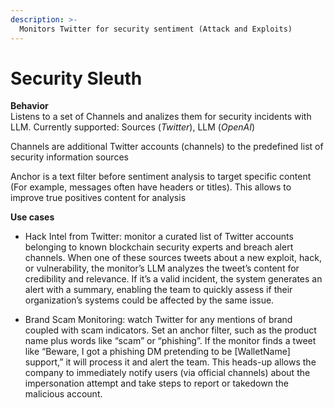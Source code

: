 ```yaml
---
description: >-
  Monitors Twitter for security sentiment (Attack and Exploits)
---
```


# Security Sleuth

**Behavior**  
Listens to a set of Channels and analizes them for security incidents with LLM. Currently supported: Sources (*Twitter*), LLM (*OpenAI*)

Channels are additional Twitter accounts (channels) to the predefined list of security information sources

Anchor is a text filter before sentiment analysis to target specific content (For example, messages often have headers or titles). This allows to improve true positives content for analysis

**Use cases**  
* Hack Intel from Twitter: monitor a curated list of Twitter accounts belonging to known blockchain security experts and breach alert channels. When one of these sources tweets about a new exploit, hack, or vulnerability, the monitor’s LLM analyzes the tweet’s content for credibility and relevance. If it’s a valid incident, the system generates an alert with a summary, enabling the team to quickly assess if their organization’s systems could be affected by the same issue.

* Brand Scam Monitoring: watch Twitter for any mentions of brand coupled with scam indicators. Set an anchor filter, such as the product name plus words like “scam” or “phishing”. If the monitor finds a tweet like “Beware, I got a phishing DM pretending to be [WalletName] support,” it will process it and alert the team. This heads-up allows the company to immediately notify users (via official channels) about the impersonation attempt and take steps to report or takedown the malicious account.